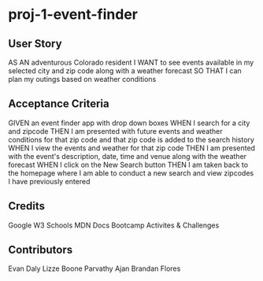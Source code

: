 # proj-1-event-finder

## User Story

AS AN adventurous Colorado resident 
I WANT to see events available in my selected city and zip code along with a weather forecast
SO THAT I can plan my outings based on weather conditions

## Acceptance Criteria 

GIVEN an event finder app with drop down boxes
WHEN I search for a city and zipcode
THEN I am presented with future events and weather conditions for that zip code and that zip code is added to the search history
WHEN I view the events and weather for that zip code
THEN I am presented with the event's description, date, time and venue along with the weather forecast
WHEN I click on the New Search button
THEN I am taken back to the homepage where I am able to conduct a new search and view zipcodes I have previously entered

## Credits
Google
W3 Schools
MDN Docs
Bootcamp Activites & Challenges

## Contributors
Evan Daly
Lizze Boone
Parvathy Ajan
Brandan Flores






